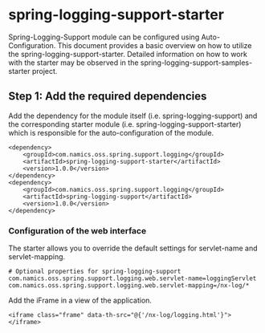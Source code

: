 # spring-logging-support-starter

Spring-Logging-Support module can be configured using Auto-Configuration. This document provides a basic overview on how to utilize the spring-logging-support-starter. Detailed information on how to work with the starter may be observed in the spring-logging-support-samples-starter project.

## Step 1: Add the required dependencies

Add the dependency for the module itself (i.e. spring-logging-support) and the corresponding starter module (i.e. spring-logging-support-starter) which is responsible for the auto-configuration of the module.

    <dependency>
        <groupId>com.namics.oss.spring.support.logging</groupId>
        <artifactId>spring-logging-support-starter</artifactId>
        <version>1.0.0</version>
    </dependency>
    <dependency>
        <groupId>com.namics.oss.spring.support.logging</groupId>
        <artifactId>spring-logging-support</artifactId>
        <version>1.0.0</version>
    </dependency>

### Configuration of the web interface
The starter allows you to override the default settings for servlet-name and servlet-mapping.

    # Optional properties for spring-logging-support
    com.namics.oss.spring.support.logging.web.servlet-name=loggingServlet
	com.namics.oss.spring.support.logging.web.servlet-mapping=/nx-log/*
   
Add the iFrame in a view of the application.

	<iframe class="frame" data-th-src="@{'/nx-log/logging.html'}"></iframe>
